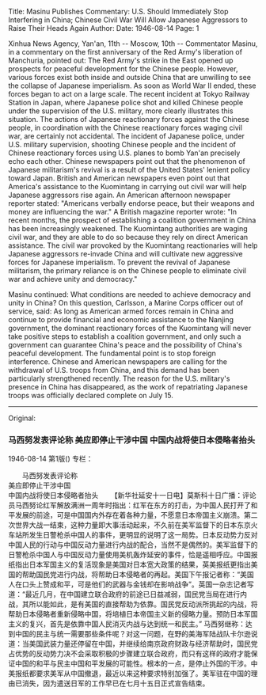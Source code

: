 Title: Masinu Publishes Commentary: U.S. Should Immediately Stop Interfering in China; Chinese Civil War Will Allow Japanese Aggressors to Raise Their Heads Again
Author: 
Date: 1946-08-14
Page: 1

Xinhua News Agency, Yan'an, 11th -- Moscow, 10th -- Commentator Masinu, in a commentary on the first anniversary of the Red Army's liberation of Manchuria, pointed out: The Red Army's strike in the East opened up prospects for peaceful development for the Chinese people. However, various forces exist both inside and outside China that are unwilling to see the collapse of Japanese imperialism. As soon as World War II ended, these forces began to act on a large scale. The recent incident at Tokyo Railway Station in Japan, where Japanese police shot and killed Chinese people under the supervision of the U.S. military, more clearly illustrates this situation. The actions of Japanese reactionary forces against the Chinese people, in coordination with the Chinese reactionary forces waging civil war, are certainly not accidental. The incident of Japanese police, under U.S. military supervision, shooting Chinese people and the incident of Chinese reactionary forces using U.S. planes to bomb Yan'an precisely echo each other. Chinese newspapers point out that the phenomenon of Japanese militarism's revival is a result of the United States' lenient policy toward Japan. British and American newspapers even point out that America's assistance to the Kuomintang in carrying out civil war will help Japanese aggressors rise again. An American afternoon newspaper reporter stated: "Americans verbally endorse peace, but their weapons and money are influencing the war." A British magazine reporter wrote: "In recent months, the prospect of establishing a coalition government in China has been increasingly weakened. The Kuomintang authorities are waging civil war, and they are able to do so because they rely on direct American assistance. The civil war provoked by the Kuomintang reactionaries will help Japanese aggressors re-invade China and will cultivate new aggressive forces for Japanese imperialism. To prevent the revival of Japanese militarism, the primary reliance is on the Chinese people to eliminate civil war and achieve unity and democracy."

Masinu continued: What conditions are needed to achieve democracy and unity in China? On this question, Carlsson, a Marine Corps officer out of service, said: As long as American armed forces remain in China and continue to provide financial and economic assistance to the Nanjing government, the dominant reactionary forces of the Kuomintang will never take positive steps to establish a coalition government, and only such a government can guarantee China's peace and the possibility of China's peaceful development. The fundamental point is to stop foreign interference. Chinese and American newspapers are calling for the withdrawal of U.S. troops from China, and this demand has been particularly strengthened recently. The reason for the U.S. military's presence in China has disappeared, as the work of repatriating Japanese troops was officially declared complete on July 15.



<hr /> 

Original: 


### 马西努发表评论称  美应即停止干涉中国  中国内战将使日本侵略者抬头

1946-08-14
第1版()
专栏：

　　马西努发表评论称            
    美应即停止干涉中国         
    中国内战将使日本侵略者抬头
　　【新华社延安十一日电】莫斯科十日广播：评论员马西努论红军解放满洲一周年时指出：红军在东方的打击，为中国人民打开了和平发展的前途，可是中国国内外存在着各种力量，不愿意日本帝国主义崩溃。第二次世界大战一结束，这种力量即大事活动起来，不久前在美军监督下的日本东京火车站所发生日警枪杀中国人的事件，更明显的说明了这一局势。日本反动势力反对中国人民的行动与中国反动力量进行内战的配合，当然不是偶然的。美军监督下的日警枪杀中国人与中国反动力量使用美机轰炸延安的事件，恰是遥相呼应。中国报纸指出日本军国主义的复活现象是美国对日本宽大政策的结果，英美报纸更指出美国的帮助国民党进行内战，将帮助日本侵略者的再起。美国下午报记者称：“美国人在口头上赞成和平，可是他们的武器与金钱却在影响战争”。英国一杂志记者写道：“最近几月，在中国建立联合政府的前途已日益减弱，国民党当局在进行内战，其所以能如此，是有美国的直接帮助为依靠。国民党反动派所挑起的内战，将帮助日本侵略者重新侵略中国，将培植日本帝国主义新的侵略力量。预防日本军国主义的复兴，首先是依靠中国人民消灭内战与达到统一和民主。”
    马西努继称：达到中国的民主与统一需要那些条件呢？对这一问题，在野的美海军陆战队卡尔逊说道：当美国武装力量还停留在中国，并继续给南京政府财政与经济帮助时，国民党占优势的反动势力决不会采取积极的步骤建立联合政府，而只有这样的政府才能保证中国的和平与民主中国和平发展的可能性。根本的一点，是停止外国的干涉。中美报纸都要求美军从中国撤退，最近以来这种要求特别加强了。美军驻在中国的理由已消失，因为遣送日军的工作早已在七月十五日正式宣告结束。
